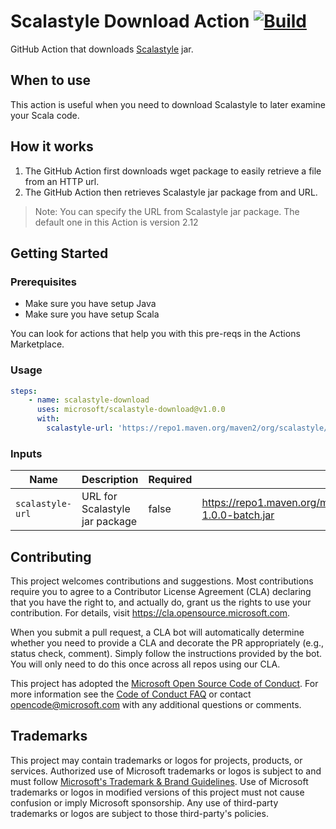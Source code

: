 # Scalastyle Download Action [![Build](https://github.com/microsoft/scala-style-download/actions/workflows/ci.yml/badge.svg)](https://github.com/microsoft/scala-style-download/actions/workflows/ci.yml)


GitHub Action that downloads [Scalastyle](http://www.scalastyle.org/) jar.

## When to use

This action is useful when you need to download Scalastyle to later examine your Scala code.

## How it works

1. The GitHub Action first downloads wget package to easily retrieve a file from an HTTP url.
2. The GitHub Action then retrieves Scalastyle jar package from and URL.

> Note: You can specify the URL from Scalastyle jar package. The default one in this Action is version 2.12

## Getting Started

### Prerequisites

* Make sure you have setup Java
* Make sure you have setup Scala

You can look for actions that help you with this pre-reqs in the Actions Marketplace.

### Usage

```yml
steps:
    - name: scalastyle-download
      uses: microsoft/scalastyle-download@v1.0.0
      with:
        scalastyle-url: 'https://repo1.maven.org/maven2/org/scalastyle/scalastyle_2.12/1.0.0/scalastyle_2.12-1.0.0-batch.jar' # Default downloads version 2.12    
```

### Inputs

| Name | Description | Required | Default value |
| --- | --- | --- | --- |
| `scalastyle-url` | URL for Scalastyle jar package | false |https://repo1.maven.org/maven2/org/scalastyle/scalastyle_2.12/1.0.0/scalastyle_2.12-1.0.0-batch.jar |

## Contributing

This project welcomes contributions and suggestions.  Most contributions require you to agree to a
Contributor License Agreement (CLA) declaring that you have the right to, and actually do, grant us
the rights to use your contribution. For details, visit https://cla.opensource.microsoft.com.

When you submit a pull request, a CLA bot will automatically determine whether you need to provide
a CLA and decorate the PR appropriately (e.g., status check, comment). Simply follow the instructions
provided by the bot. You will only need to do this once across all repos using our CLA.

This project has adopted the [Microsoft Open Source Code of Conduct](https://opensource.microsoft.com/codeofconduct/).
For more information see the [Code of Conduct FAQ](https://opensource.microsoft.com/codeofconduct/faq/) or
contact [opencode@microsoft.com](mailto:opencode@microsoft.com) with any additional questions or comments.

## Trademarks

This project may contain trademarks or logos for projects, products, or services. Authorized use of Microsoft 
trademarks or logos is subject to and must follow 
[Microsoft's Trademark & Brand Guidelines](https://www.microsoft.com/en-us/legal/intellectualproperty/trademarks/usage/general).
Use of Microsoft trademarks or logos in modified versions of this project must not cause confusion or imply Microsoft sponsorship.
Any use of third-party trademarks or logos are subject to those third-party's policies.
